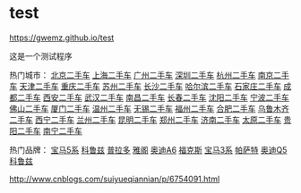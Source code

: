 # test
https://gwemz.github.io/test


这是一个测试程序

热门城市：
<a href="/beijing/soa1" target="_blank">北京二手车</a>
<a href="/shanghai/soa1" target="_blank">上海二手车</a>
<a href="/guangzhou/soa1" target="_blank">广州二手车</a>
<a href="/shenzhen/soa1" target="_blank">深圳二手车</a>
<a href="/hangzhou/soa1" target="_blank">杭州二手车</a>
<a href="/nanjing/soa1" target="_blank">南京二手车</a>
<a href="/tianjin/soa1" target="_blank">天津二手车</a>
<a href="/chongqing/soa1" target="_blank">重庆二手车</a>
<a href="/suzhou/soa1" target="_blank">苏州二手车</a>
<a href="/changsha/soa1" target="_blank">长沙二手车</a>
<a href="/haerbin/soa1" target="_blank">哈尔滨二手车</a>
<a href="/sjz/soa1" target="_blank">石家庄二手车</a>
<a href="/chengdu/soa1" target="_blank">成都二手车</a>
<a href="/xian/soa1" target="_blank">西安二手车</a>
<a href="/wuhan/soa1" target="_blank">武汉二手车</a>
<a href="/nanchang/soa1" target="_blank">南昌二手车</a>
<a href="/changchun/soa1" target="_blank">长春二手车</a>
<a href="/shenyang/soa1" target="_blank">沈阳二手车</a>
<a href="/ningbo/soa1" target="_blank">宁波二手车</a>
<a href="/foshan/soa1" target="_blank">佛山二手车</a>
<a href="/xiamen/soa1" target="_blank">厦门二手车</a>
<a href="/wenzhou/soa1" target="_blank">温州二手车</a>
<a href="/wuxi/soa1" target="_blank">无锡二手车</a>
<a href="/fuzhou/soa1" target="_blank">福州二手车</a>
<a href="/hefei/soa1" target="_blank">合肥二手车</a>
<a href="/wlmq/soa1" target="_blank">乌鲁木齐二手车</a>
<a href="/xining/soa1" target="_blank">西宁二手车</a>
<a href="/lanzhou/soa1" target="_blank">兰州二手车</a>
<a href="/kunming/soa1" target="_blank">昆明二手车</a>
<a href="/zhengzhou/soa1" target="_blank">郑州二手车</a>
<a href="/jinan/soa1" target="_blank">济南二手车</a>
<a href="/taiyuan/soa1" target="_blank">太原二手车</a>
<a href="/guiyang/soa1" target="_blank">贵阳二手车</a>
<a href="/nanning/soa1" target="_blank">南宁二手车</a>

热门品牌：
<a href="/quanguo/baoma/5xi2/soa1t220" target="_blank">宝马5系</a>
<a href="/quanguo/xuefolan/keluzi/soa1t3981" target="_blank">科鲁兹</a>
<a href="/quanguo/fengtian/puladuo/soa1t583" target="_blank">普拉多</a>
<a href="/quanguo/bentian/yage/soa1t186" target="_blank">雅阁</a>
<a href="/quanguo/aodi/a6/soa1t1588" target="_blank">奥迪A6</a>
<a href="/quanguo/fute/fukesi/soa1t3998" target="_blank">福克斯</a>
<a href="/quanguo/baoma/3xi2/soa1t219" target="_blank">宝马3系</a>
<a href="/quanguo/dazhong/pasate/soa1t532" target="_blank">帕萨特</a>
<a href="/quanguo/aodi/q5/soa1t150" target="_blank">奥迪Q5</a>
<a href="/quanguo/xuefolan/keluzi/soa1t3981" target="_blank">科鲁兹</a>


http://www.cnblogs.com/suiyueqiannian/p/6754091.html